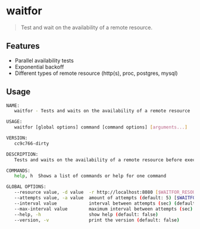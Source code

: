 # waitfor
> Test and wait on the availability of a remote resource.


## Features
- Parallel availability tests
- Exponential backoff
- Different types of remote resource (http(s), proc, postgres, mysql)

## Usage

```bash
NAME:
   waitfor - Tests and waits on the availability of a remote resource

USAGE:
   waitfor [global options] command [command options] [arguments...]

VERSION:
   cc9c766-dirty

DESCRIPTION:
   Tests and waits on the availability of a remote resource before executing a command with exponential backoff

COMMANDS:
   help, h  Shows a list of commands or help for one command

GLOBAL OPTIONS:
   --resource value, -d value  -r http://localhost:8080 [$WAITFOR_RESOURCE]
   --attempts value, -a value  amount of attempts (default: 5) [$WAITFOR_ATTEMPTS]
   --interval value            interval between attempts (sec) (default: 5) [$WAITFOR_INTERVAL]
   --max-interval value        maximum interval between attempts (sec) (default: 60) [$WAITFOR_MAX_INTERVAL]
   --help, -h                  show help (default: false)
   --version, -v               print the version (default: false)

```